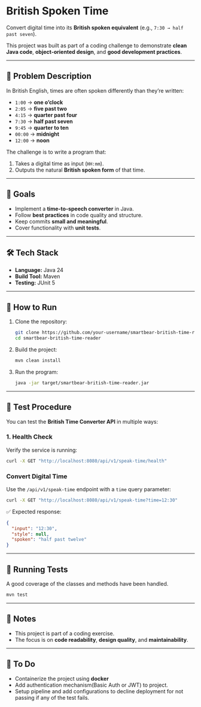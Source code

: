 # British Spoken Time

Convert digital time into its **British spoken equivalent** (e.g., `7:30 → half past seven`).

This project was built as part of a coding challenge to demonstrate **clean Java code**, **object-oriented design**, and **good development practices**.

---

## 📖 Problem Description

In British English, times are often spoken differently than they’re written:

- `1:00` → **one o’clock**
- `2:05` → **five past two**
- `4:15` → **quarter past four**
- `7:30` → **half past seven**
- `9:45` → **quarter to ten**
- `00:00` → **midnight**
- `12:00` → **noon**

The challenge is to write a program that:
1. Takes a digital time as input (`HH:mm`).
2. Outputs the natural **British spoken form** of that time.

---

## 🎯 Goals

- Implement a **time-to-speech converter** in Java.
- Follow **best practices** in code quality and structure.
- Keep commits **small and meaningful**.
- Cover functionality with **unit tests**.

---

## 🛠️ Tech Stack

- **Language:** Java 24
- **Build Tool:** Maven
- **Testing:** JUnit 5

---

## 🚀 How to Run

1. Clone the repository:
   ```bash
   git clone https://github.com/your-username/smartbear-british-time-reader.git
   cd smartbear-british-time-reader
   ```
2. Build the project:
   ```bash
   mvn clean install
   ```
3. Run the program:
   ```bash
   java -jar target/smartbear-british-time-reader.jar
   ```
---

## 🧪 Test Procedure

You can test the **British Time Converter API** in multiple ways:

### 1. Health Check

Verify the service is running:

```bash
curl -X GET "http://localhost:8080/api/v1/speak-time/health"
```

### Convert Digital Time

Use the `/api/v1/speak-time` endpoint with a `time` query parameter:

```bash
curl -X GET "http://localhost:8080/api/v1/speak-time?time=12:30"
```  

✅ Expected response:
```json
{
  "input": "12:30",
  "style": null,
  "spoken": "half past twelve"
}
```  
---

## 🧪 Running Tests
A good coverage of the classes and methods have been handled.
```bash
mvn test
```

---

## 📌 Notes

- This project is part of a coding exercise.
- The focus is on **code readability**, **design quality**, and **maintainability**.

---

## 📌 To Do

- Containerize the project using **docker**
- Add authentication mechanism(Basic Auth or JWT) to project.
- Setup pipeline and add configurations to decline deployment for not passing if any of the test fails.
